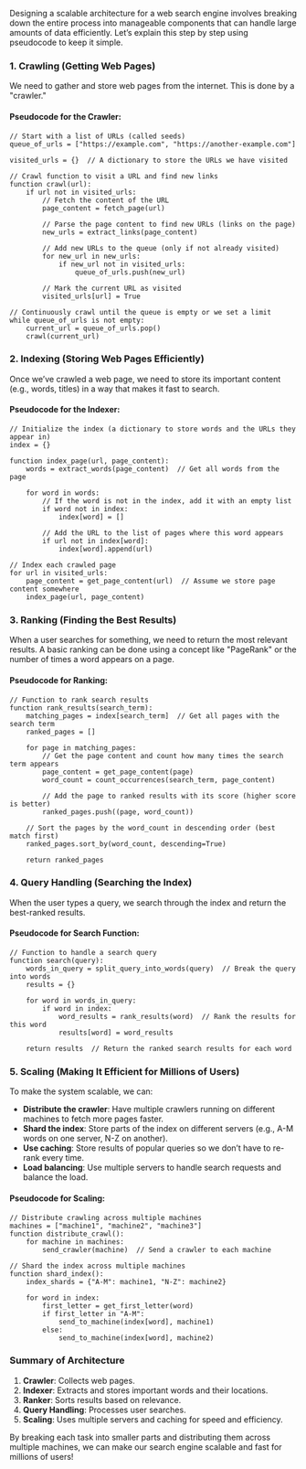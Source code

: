 Designing a scalable architecture for a web search engine involves breaking down the entire process into manageable components that can handle large amounts of data efficiently. Let’s explain this step by step using pseudocode to keep it simple.

### 1. **Crawling** (Getting Web Pages)
We need to gather and store web pages from the internet. This is done by a "crawler."

#### Pseudocode for the Crawler:
```
// Start with a list of URLs (called seeds)
queue_of_urls = ["https://example.com", "https://another-example.com"]

visited_urls = {}  // A dictionary to store the URLs we have visited

// Crawl function to visit a URL and find new links
function crawl(url):
    if url not in visited_urls:
        // Fetch the content of the URL
        page_content = fetch_page(url)

        // Parse the page content to find new URLs (links on the page)
        new_urls = extract_links(page_content)

        // Add new URLs to the queue (only if not already visited)
        for new_url in new_urls:
            if new_url not in visited_urls:
                queue_of_urls.push(new_url)

        // Mark the current URL as visited
        visited_urls[url] = True

// Continuously crawl until the queue is empty or we set a limit
while queue_of_urls is not empty:
    current_url = queue_of_urls.pop()
    crawl(current_url)
```

### 2. **Indexing** (Storing Web Pages Efficiently)
Once we’ve crawled a web page, we need to store its important content (e.g., words, titles) in a way that makes it fast to search.

#### Pseudocode for the Indexer:
```
// Initialize the index (a dictionary to store words and the URLs they appear in)
index = {}

function index_page(url, page_content):
    words = extract_words(page_content)  // Get all words from the page

    for word in words:
        // If the word is not in the index, add it with an empty list
        if word not in index:
            index[word] = []

        // Add the URL to the list of pages where this word appears
        if url not in index[word]:
            index[word].append(url)

// Index each crawled page
for url in visited_urls:
    page_content = get_page_content(url)  // Assume we store page content somewhere
    index_page(url, page_content)
```

### 3. **Ranking** (Finding the Best Results)
When a user searches for something, we need to return the most relevant results. A basic ranking can be done using a concept like "PageRank" or the number of times a word appears on a page.

#### Pseudocode for Ranking:
```
// Function to rank search results
function rank_results(search_term):
    matching_pages = index[search_term]  // Get all pages with the search term
    ranked_pages = []

    for page in matching_pages:
        // Get the page content and count how many times the search term appears
        page_content = get_page_content(page)
        word_count = count_occurrences(search_term, page_content)

        // Add the page to ranked results with its score (higher score is better)
        ranked_pages.push((page, word_count))

    // Sort the pages by the word_count in descending order (best match first)
    ranked_pages.sort_by(word_count, descending=True)

    return ranked_pages
```

### 4. **Query Handling** (Searching the Index)
When the user types a query, we search through the index and return the best-ranked results.

#### Pseudocode for Search Function:
```
// Function to handle a search query
function search(query):
    words_in_query = split_query_into_words(query)  // Break the query into words
    results = {}

    for word in words_in_query:
        if word in index:
            word_results = rank_results(word)  // Rank the results for this word
            results[word] = word_results

    return results  // Return the ranked search results for each word
```

### 5. **Scaling** (Making It Efficient for Millions of Users)
To make the system scalable, we can:
- **Distribute the crawler**: Have multiple crawlers running on different machines to fetch more pages faster.
- **Shard the index**: Store parts of the index on different servers (e.g., A-M words on one server, N-Z on another).
- **Use caching**: Store results of popular queries so we don’t have to re-rank every time.
- **Load balancing**: Use multiple servers to handle search requests and balance the load.

#### Pseudocode for Scaling:
```
// Distribute crawling across multiple machines
machines = ["machine1", "machine2", "machine3"]
function distribute_crawl():
    for machine in machines:
        send_crawler(machine)  // Send a crawler to each machine

// Shard the index across multiple machines
function shard_index():
    index_shards = {"A-M": machine1, "N-Z": machine2}

    for word in index:
        first_letter = get_first_letter(word)
        if first_letter in "A-M":
            send_to_machine(index[word], machine1)
        else:
            send_to_machine(index[word], machine2)
```

### Summary of Architecture
1. **Crawler**: Collects web pages.
2. **Indexer**: Extracts and stores important words and their locations.
3. **Ranker**: Sorts results based on relevance.
4. **Query Handling**: Processes user searches.
5. **Scaling**: Uses multiple servers and caching for speed and efficiency.

By breaking each task into smaller parts and distributing them across multiple machines, we can make our search engine scalable and fast for millions of users!